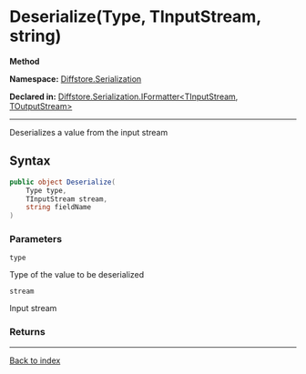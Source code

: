 # Deserialize(Type, TInputStream, string)

**Method**

**Namespace:** [Diffstore.Serialization](Diffstore.Serialization.md)

**Declared in:** [Diffstore.Serialization.IFormatter<TInputStream, TOutputStream>](Diffstore.Serialization.IFormatter{TInputStream,TOutputStream}.md)

------



Deserializes a value from the input stream


## Syntax

```csharp
public object Deserialize(
	Type type,
	TInputStream stream,
	string fieldName
)
```

### Parameters

`type`

Type of the value to be deserialized

`stream`

Input stream

### Returns



------

[Back to index](index.md)